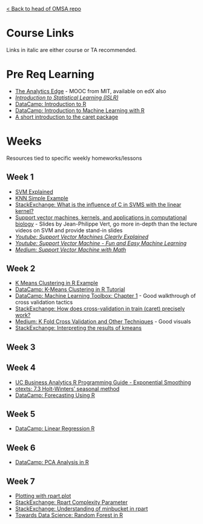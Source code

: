 [< Back to head of OMSA repo](README.md)

# Course Links

Links in italic are either course or TA recommended.

# Pre Req Learning

* [The Analytics Edge](https://ocw.mit.edu/courses/sloan-school-of-management/15-071-the-analytics-edge-spring-2017/) - MOOC from MIT, available on edX also
* *[Introduction to Statistical Learning (ISLR)](http://faculty.marshall.usc.edu/gareth-james/ISL/ISLR%20Seventh%20Printing.pdf)*
* [DataCamp: Introduction to R](https://www.datacamp.com/courses/free-introduction-to-r)
* [DataCamp: Introduction to Machine Learning with R](https://campus.datacamp.com/courses/introduction-to-machine-learning-with-r/)
* [A short introduction to the caret package](https://cran.csiro.au/web/packages/caret/vignettes/caret.html)

# Weeks

Resources tied to specific weekly homeworks/lessons

## Week 1

* [SVM Explained](https://static1.squarespace.com/static/58851af9ebbd1a30e98fb283/t/58902fbae4fcb5398aeb7505/1485844411772/SVM+Explained.pdf)
* [KNN Simple Example](http://rstudio-pubs-static.s3.amazonaws.com/24844_335efcfc09954ad99c4e05d9548ed2ad.html)
* [StackExchange: What is the influence of C in SVMS with the linear kernel?](https://stats.stackexchange.com/questions/31066/what-is-the-influence-of-c-in-svms-with-linear-kernel)
* [Support vector machines, kernels, and applications in computational biology](http://members.cbio.mines-paristech.fr/~jvert/talks/110401mines/mines.pdf) - Slides by Jean-Philippe Vert, go more in-depth than the lecture videos on SVM and provide stand-in slides 
* *[Youtube: Support Vector Machines Clearly Explained](https://www.youtube.com/watch?v=efR1C6CvhmE)*
* *[Youtube: Support Vector Machine - Fun and Easy Machine Learning](https://www.youtube.com/watch?v=Y6RRHw9uN9o)*
* *[Medium: Support Vector Machine with Math](https://medium.com/deep-math-machine-learning-ai/chapter-3-support-vector-machine-with-math-47d6193c82be)*

## Week 2 

* [K Means Clustering in R Example](http://www.learnbymarketing.com/tutorials/k-means-clustering-in-r-example/)
* [DataCamp: K-Means Clustering in R Tutorial](https://www.datacamp.com/community/tutorials/k-means-clustering-r)
* [DataCamp: Machine Learning Toolbox: Chapter 1](https://campus.datacamp.com/courses/machine-learning-toolbox/regression-models-fitting-them-and-evaluating-their-performance?ex=1) - Good walkthrough of cross validation tactics
* [StackExchange: How does cross-validation in train (caret) precisely work?](https://stats.stackexchange.com/questions/219154/how-does-cross-validation-in-train-caret-precisely-work)
* [Medium: K Fold Cross Validation and Other Techniques](https://medium.com/datadriveninvestor/k-fold-and-other-cross-validation-techniques-6c03a2563f1e) - Good visuals
* [StackExchange: Interpreting the results of kmeans](https://stats.stackexchange.com/questions/48520/interpreting-result-of-k-means-clustering-in-r)

## Week 3

## Week 4
* [UC Business Analytics R Programming Guide - Exponential Smoothing](http://uc-r.github.io/ts_exp_smoothing)
* [otexts: 7.3 Holt-Winters’ seasonal method](https://otexts.com/fpp2/holt-winters.html)
* [DataCamp: Forecasting Using R](https://www.datacamp.com/courses/forecasting-using-r)

## Week 5

* [DataCamp: Linear Regression R](https://www.datacamp.com/community/tutorials/linear-regression-R)

## Week 6

* [DataCamp: PCA Analysis in R](https://www.datacamp.com/community/tutorials/pca-analysis-r)

## Week 7

* [Plotting with rpart.plot](http://www.milbo.org/rpart-plot/prp.pdf)
* [StackExchange: Rpart Complexity Parameter](https://stats.stackexchange.com/questions/117908/rpart-complexity-parameter-confusion)
* [StackExchange: Understanding of minbucket in rpart](https://stackoverflow.com/questions/29620619/understanding-of-minbucket-function-in-cart-model-using-r)
* [Towards Data Science: Random Forest in R](https://towardsdatascience.com/random-forest-in-r-f66adf80ec9)


